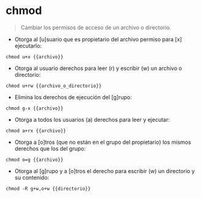 # chmod

> Cambiar los permisos de acceso de un archivo o directorio.

- Otorga al [u]suario que es propietario del archivo permiso para [x] ejecutarlo:

`chmod u+x {{archivo}}`

- Otorga al usuario derechos para leer (r) y escribir (w) un archivo o directorio:

`chmod u+rw {{archivo_o_directorio}}`

- Elimina los derechos de ejecución del [g]rupo:

`chmod g-x {{archivo}}`

- Otorga a todos los usuarios (a) derechos para leer y ejecutar:

`chmod a+rx {{archivo}}`

- Otorga a [o]tros (que no están en el grupo del propietario) los mismos derechos que los del grupo:

`chmod o=g {{archivo}}`

- Otorga al [g]rupo y a [o]tros el derecho para escribir (w) un directorio y su contenido:

`chmod -R g+w,o+w {{directorio}}`
